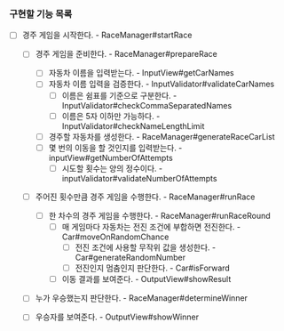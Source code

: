 ### 구현할 기능 목록 

- [ ] 경주 게임을 시작한다. - RaceManager#startRace
  - [ ] 경주 게임을 준비한다. - RaceManager#prepareRace
    - [ ] 자동차 이름을 입력받는다. - InputView#getCarNames
    - [ ] 자동차 이름 입력을 검증한다. - InputValidator#validateCarNames
      - [ ] 이름은 쉼표를 기준으로 구분한다. - InputValidator#checkCommaSeparatedNames
      - [ ] 이름은 5자 이하만 가능하다. - InputValidator#checkNameLengthLimit
    - [ ] 경주할 자동차를 생성한다. - RaceManager#generateRaceCarList
    - [ ] 몇 번의 이동을 할 것인지를 입력받는다. - inputView#getNumberOfAttempts
      - [ ] 시도할 횟수는 양의 정수이다. - inputValidator#validateNumberOfAttempts

  - [ ] 주어진 횟수만큼 경주 게임을 수행한다. - RaceManager#runRace
    - [ ] 한 차수의 경주 게임을 수행한다. - RaceManager#runRaceRound
      - [ ] 매 게임마다 자동차는 전진 조건에 부합하면 전진한다. - Car#moveOnRandomChance
        - [ ] 전진 조건에 사용할 무작위 값을 생성한다. - Car#generateRandomNumber
        - [ ] 전진인지 멈춤인지 판단한다. - Car#isForward
      - [ ] 이동 결과를 보여준다. - OutputView#showResult

  - [ ] 누가 우승했는지 판단한다. - RaceManager#determineWinner
  - [ ] 우승자를 보여준다. - OutputView#showWinner

